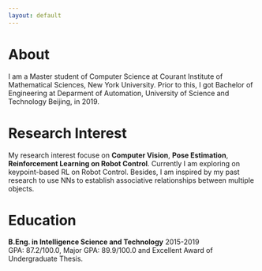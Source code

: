 ```yaml
---
layout: default
---
```


# About		

I am a Master student of Computer Science at Courant Institute of Mathematical Sciences, New York University. Prior to this, I got Bachelor of Engineering at Deparment of Automation, University of Science and Technology Beijing, in 2019.

# Research Interest

My research interest focuse on **Computer Vision**, **Pose Estimation**, **Reinforcement Learning on Robot Control**. Currently I am exploring on keypoint-based RL on Robot Control. Besides, I am inspired by my past research to use NNs to establish associative relationships between multiple objects.

# Education

**B.Eng. in Intelligence Science and Technology**            2015-2019    
GPA: 87.2/100.0, Major GPA: 89.9/100.0 and Excellent Award of Undergraduate Thesis.

